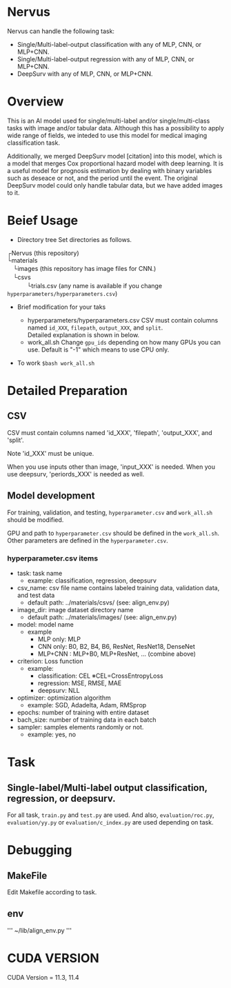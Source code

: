 # Nervus
Nervus can handle the following task:
- Single/Multi-label-output classification with any of MLP, CNN, or MLP+CNN.
- Single/Multi-label-output regression with any of MLP, CNN, or MLP+CNN.
- DeepSurv with any of MLP, CNN, or MLP+CNN.

# Overview
This is an AI model used for single/multi-label and/or single/multi-class tasks with image and/or tabular data.
Although this has a possibility to apply wide range of fields, we inteded to use this model for medical imaging classification task.

Additionally, we merged DeepSurv model [citation] into this model, which is a model that merges Cox proportional hazard model with deep learning. It is a useful model for prognosis estimation by dealing with binary variables such as deseace or not, and the period until the event. The original DeepSurv model could only handle tabular data, but we have added images to it.

# Beief Usage
- Directory tree
Set directories as follows.  

┌Nervus (this repository)  
└materials  
　└images (this repository has image files for CNN.)  
　└csvs  
　　　 └trials.csv (any name is available if you change `hyperparameters/hyperparameters.csv`)

- Brief modification for your taks
  - hyperparameters/hyperparameters.csv
    CSV must contain columns named `id_XXX`, `filepath`, `output_XXX`, and `split`.  
    Detailed explanation is shown in below.
  - work_all.sh
    Change `gpu_ids` depending on how many GPUs you can use. Default is "-1" which means to use CPU only.

- To work
`$bash work_all.sh`

# Detailed Preparation
## CSV
CSV must contain columns named 'id_XXX', 'filepath', 'output_XXX', and 'split'.

Note 'id_XXX' must be unique.

When you use inputs other than image, 'input_XXX' is needed. 
When you use deepsurv, 'periords_XXX' is needed as well.

## Model development
For training, validation, and testing, `hyperparameter.csv` and `work_all.sh` should be modified.

GPU and path to `hyperparameter.csv` should be defined in the `work_all.sh`.
Other parameters are defined in the `hyperparameter.csv`. 

### hyperparameter.csv items
- task: task name
  - example: classification, regression, deepsurv
- csv_name: csv file name contains labeled training data, validation data, and test data
  - default path: ../materials/csvs/ (see: align_env.py)
- image_dir: image dataset directory name
  - default path: ../materials/images/ (see: align_env.py)
- model: model name
  - example
    - MLP only: MLP
    - CNN only: B0, B2, B4, B6, ResNet, ResNet18, DenseNet
    - MLP+CNN : MLP+B0, MLP+ResNet, ... (combine above)
- criterion: Loss function
  - example: 
    - classification: CEL ※CEL=CrossEntropyLoss
    - regression: MSE, RMSE, MAE
    - deepsurv: NLL
- optimizer: optimization algorithm
  - example: SGD, Adadelta, Adam, RMSprop
- epochs: number of training with entire dataset 
- bach_size: number of training data in each batch
- sampler: samples elements randomly or not.
  - example: yes, no

# Task
## Single-label/Multi-label output classification, regression, or deepsurv.
For all task, `train.py` and `test.py` are used. And also, `evaluation/roc.py`, `evaluation/yy.py` or `evaluation/c_index.py` are used depending on task.


# Debugging
## MakeFile
Edit Makefile according to task.

## env
'''
~/lib/align_env.py
'''

# CUDA VERSION
CUDA Version = 11.3, 11.4
